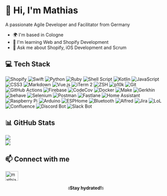 # 👋 Hi, I'm Mathias

A passionate Agile Developer and Facilitator from Germany

- 🌍 I'm based in Cologne
- 🧠 I'm learning Web and Shopify Development
- 💬 Ask me about Shopify, iOS Development and Scrum

## 💻 Tech Stack
![Shopify](https://img.shields.io/badge/shopify-7AB55C?style=for-the-badge&logo=shopify&logoColor=white)
![Swift](https://img.shields.io/badge/swift-F54A2A?style=for-the-badge&logo=swift&logoColor=white)
![Python](https://img.shields.io/badge/python-3670A0?style=for-the-badge&logo=python&logoColor=ffdd54)
![Ruby](https://img.shields.io/badge/ruby-%23CC342D.svg?style=for-the-badge&logo=ruby&logoColor=white)
![Shell Script](https://img.shields.io/badge/shell_script-%23121011.svg?style=for-the-badge&logo=gnu-bash&logoColor=white) 
![Kotlin](https://img.shields.io/badge/kotlin-%237F52FF.svg?style=for-the-badge&logo=kotlin&logoColor=white)
![JavaScript](https://img.shields.io/badge/javascript-%23323330.svg?style=for-the-badge&logo=javascript&logoColor=%23F7DF1E)
![CSS3](https://img.shields.io/badge/css3-%231572B6.svg?style=for-the-badge&logo=css3&logoColor=white)
![Markdown](https://img.shields.io/badge/markdown-%23000000.svg?style=for-the-badge&logo=markdown&logoColor=white)
![Vue.js](https://img.shields.io/badge/vuejs-%2335495e.svg?style=for-the-badge&logo=vuedotjs&logoColor=%234FC08D)
![iTerm 2](https://img.shields.io/badge/iterm2-000?style=for-the-badge&logo=iterm2&logoColor=white)
![ZSH](https://img.shields.io/badge/zsh-99CC00?style=for-the-badge&logo=windowsterminal&logoColor=white)
![p10k](https://img.shields.io/badge/p10k-b04fc3?style=for-the-badge&logo=windowsterminal&logoColor=white)
![Git](https://img.shields.io/badge/git-F05032?style=for-the-badge&logo=git&logoColor=white)
![GitHub Actions](https://img.shields.io/badge/github%20actions-%232671E5.svg?style=for-the-badge&logo=githubactions&logoColor=white)
![Firebase](https://img.shields.io/badge/firebase-%23039BE5.svg?style=for-the-badge&logo=firebase)
![CodeCov](https://img.shields.io/badge/codecov-%23ff0077.svg?style=for-the-badge&logo=codecov&logoColor=white)
![Docker](https://img.shields.io/badge/docker-%230db7ed.svg?style=for-the-badge&logo=docker&logoColor=white)
![Make](https://img.shields.io/badge/GNU_make-A42E2B.svg?style=for-the-badge&logo=gnu&logoColor=white)
![Gerkhin](https://img.shields.io/badge/Gerkhin-%2344A833.svg?style=for-the-badge&logo=gerkhin&logoColor=white)
![behave](https://img.shields.io/badge/behave-66CCFF?style=for-the-badge&logo=behave&logoColor=black)
![Selenium](https://img.shields.io/badge/-selenium-%43B02A?style=for-the-badge&logo=selenium&logoColor=white)
![Postman](https://img.shields.io/badge/Postman-FF6C37?style=for-the-badge&logo=postman&logoColor=white)
![Fastlane](https://img.shields.io/badge/fastlane-00F200?style=for-the-badge&logo=fastlane&logoColor=white)
![Home Assistant](https://img.shields.io/badge/homeassistant-41BDF5?style=for-the-badge&logo=homeassistant&logoColor=white)
![Raspberry Pi](https://img.shields.io/badge/-RaspberryPi-C51A4A?style=for-the-badge&logo=Raspberry-Pi)
![Arduino](https://img.shields.io/badge/-Arduino-00979D?style=for-the-badge&logo=Arduino&logoColor=white)
![ESPHome](https://img.shields.io/badge/esphome-000000?style=for-the-badge&logo=esphome&logoColor=white)
![Bluetooth](https://img.shields.io/badge/bluetooth-0082FC?style=for-the-badge&logo=bluetooth&logoColor=white)
![Alfred](https://img.shields.io/badge/alfred-%235C1F87.svg?style=for-the-badge&logo=alfred) 
![Jira](https://img.shields.io/badge/jira-%230A0FFF.svg?style=for-the-badge&logo=jira&logoColor=white)
![LoL](https://img.shields.io/badge/lol-D32936?style=for-the-badge&logo=riotgames&logoColor=white)
![Confluence](https://img.shields.io/badge/confluence-%23172BF4.svg?style=for-the-badge&logo=confluence&logoColor=white)
![Discord Bot](https://img.shields.io/badge/discord_bot-5865F2?style=for-the-badge&logo=discord&logoColor=white)
![Slack Bot](https://img.shields.io/badge/slack_bot-4A154B?style=for-the-badge&logo=slack&logoColor=white)


## 📊 GitHub Stats
![](https://github-readme-stats.vercel.app/api?username=r3morce&theme=radical&hide_border=false&include_all_commits=true&count_private=true)<br/>
![](https://github-readme-stats.vercel.app/api/top-langs/?username=r3morce&theme=radical&hide_border=false&include_all_commits=true&count_private=true&layout=compact)

## 📫 Connect with me
<a href="https://linkedin.com/in/mathias-schmidt-220993231" target="blank"><img align="center" src="https://raw.githubusercontent.com/rahuldkjain/github-profile-readme-generator/master/src/images/icons/Social/linked-in-alt.svg" alt="mathias-schmidt-220993231" height="30" width="40" /></a>

<p align="center"><b>💧Stay hydrated!💧</b></p>
